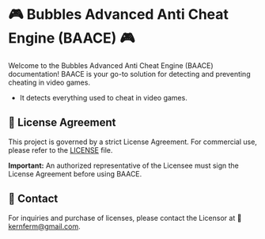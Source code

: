 # 🎮 Bubbles Advanced Anti Cheat Engine (BAACE) 🎮

Welcome to the Bubbles Advanced Anti Cheat Engine (BAACE) documentation! BAACE is your go-to solution for detecting and preventing cheating in video games.

- It detects everything used to cheat in video games.

## 📄 License Agreement

This project is governed by a strict License Agreement. For commercial use, please refer to the [LICENSE](https://github.com/KernFerm/Bubbles-Advanced-Anti-Cheat-Engine/blob/main/License-Agreement) file.

**Important:** An authorized representative of the Licensee must sign the License Agreement before using BAACE.

## 📧 Contact

For inquiries and purchase of licenses, please contact the Licensor at 📧 kernferm@gmail.com.

